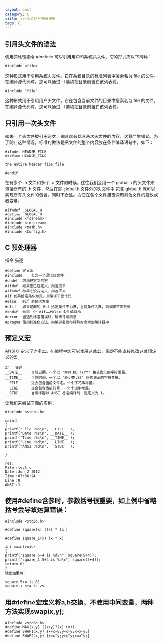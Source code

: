 ```yaml
---
layout: post
category: C
title: c++头文件与预处理器
tags: C
---
```


## 引用头文件的语法
使用预处理指令 #include 可以引用用户和系统头文件。它的形式有以下两种：

    #include <file>

这种形式用于引用系统头文件。它在系统目录的标准列表中搜索名为 file 的文件。在编译源代码时，您可以通过 -I 选项把目录前置在该列表前。

    #include "file"

这种形式用于引用用户头文件。它在包含当前文件的目录中搜索名为 file 的文件。在编译源代码时，您可以通过 -I 选项把目录前置在该列表前。

## 只引用一次头文件
如果一个头文件被引用两次，编译器会处理两次头文件的内容，这将产生错误。为了防止这种情况，标准的做法是把文件的整个内容放在条件编译语句中，如下：

    #ifndef HEADER_FILE
    #define HEADER_FILE

    the entire header file file

    #endif

在有多个 .h 文件和多个 .c 文件的时候，往往我们会用一个 global.h 的头文件来包括所有的 .h 文件，然后在除 global.h 文件外的头文件中 包含 global.h 就可以实现所有头文件的包含，同时不会乱。方便在各个文件里面调用其他文件的函数或者变量。

    #ifndef _GLOBAL_H
    #define _GLOBAL_H
    #include <fstream>
    #include <iostream>
    #include <math.h>
    #include <Config.h>


## C 预处理器

指令	描述

    #define	定义宏
    #include	包含一个源代码文件
    #undef	取消已定义的宏
    #ifdef	如果宏已经定义，则返回真
    #ifndef	如果宏没有定义，则返回真
    #if	如果给定条件为真，则编译下面代码
    #else	#if 的替代方案
    #elif	如果前面的 #if 给定条件不为真，当前条件为真，则编译下面代码
    #endif	结束一个 #if……#else 条件编译块
    #error	当遇到标准错误时，输出错误消息
    #pragma	使用标准化方法，向编译器发布特殊的命令到编译器中

## 预定义宏
ANSI C 定义了许多宏。在编程中您可以使用这些宏，但是不能直接修改这些预定义的宏。

    宏	描述
    __DATE__	当前日期，一个以 "MMM DD YYYY" 格式表示的字符常量。
    __TIME__	当前时间，一个以 "HH:MM:SS" 格式表示的字符常量。
    __FILE__	这会包含当前文件名，一个字符串常量。
    __LINE__	这会包含当前行号，一个十进制常量。
    __STDC__	当编译器以 ANSI 标准编译时，则定义为 1。

让我们来尝试下面的实例：

    #include <stdio.h>

    main()
    {
    printf("File :%s\n", __FILE__ );
    printf("Date :%s\n", __DATE__ );
    printf("Time :%s\n", __TIME__ );
    printf("Line :%d\n", __LINE__ );
    printf("ANSI :%d\n", __STDC__ );

    }

    res:
    File :test.c
    Date :Jun 2 2012
    Time :03:36:24
    Line :8
    ANSI :1

## 使用#define含参时，参数括号很重要，如上例中省略括号会导致运算错误：

    #include <stdio.h>

    #define square(x) ((x) * (x))

    #define square_1(x) (x * x)

    int main(void)
    {
    printf("square 5+4 is %d\n", square(5+4));  
    printf("square_1 5+4 is %d\n", square(5+4)); 
    return 0;
    }
    输出结果为：

    square 5+4 is 81
    square_1 5+4 is 29

## 用#define宏定义将a,b交换，不使用中间变量，两种方法实现swap(x,y);

    #include <stdio.h>
    #define MAX(x,y) ((x>y)?(x):(y))
    #define SWAP1(x,y) {x=x+y;y=x-y;x=x-y;}
    #define SWAP2(x,y) {x=x^y;y=x^y;x=x^y;}